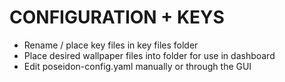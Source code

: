 # CONFIGURATION + KEYS
- Rename / place key files in key files folder
- Place desired wallpaper files into folder for use in dashboard
- Edit poseidon-config.yaml manually or through the GUI